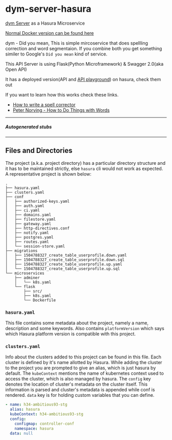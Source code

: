# dym-server-hasura

[dym Server](https://github.com/electron0zero/dym-server-hasura) as a Hasura Microservice

[Normal Docker version can be found here](https://github.com/electron0zero/dym-server)

dym - Did you mean, This is simple mircoservice that does spellling correction and word segmentaion.
If you combine both you get something similer to Google's `Did you mean` kind of service.

This API Server is using Flask(Python Microframework) & Swagger 2.0(aka Open API)

It has a deployed version(API and [API playground](https://myapp.actualize97.hasura-app.io/v1/ui/)) on hasura, check them out

If you want to learn how this works check these links.

- [How to write a spell corrector](http://norvig.com/spell-correct.html)
- [Peter Norving - How to Do Things with Words](https://github.com/norvig/pytudes/blob/master/ipynb/How%20to%20Do%20Things%20with%20Words.ipynb)

--------------------------------------------
##### Autogenerated stubs

---------------------------------------------

## Files and Directories

The project (a.k.a. project directory) has a particular directory structure and it has to be maintained strictly, else `hasura` cli would not work as expected. A representative project is shown below:

```
.
├── hasura.yaml
├── clusters.yaml
├── conf
│   ├── authorized-keys.yaml
│   ├── auth.yaml
│   ├── ci.yaml
│   ├── domains.yaml
│   ├── filestore.yaml
│   ├── gateway.yaml
│   ├── http-directives.conf
│   ├── notify.yaml
│   ├── postgres.yaml
│   ├── routes.yaml
│   └── session-store.yaml
├── migrations
│   ├── 1504788327_create_table_userprofile.down.yaml
│   ├── 1504788327_create_table_userprofile.down.sql
│   ├── 1504788327_create_table_userprofile.up.yaml
│   └── 1504788327_create_table_userprofile.up.sql
└── microservices 
    ├── adminer
    │   └── k8s.yaml
    └── flask
        ├── src/
        ├── k8s.yaml
        └── Dockerfile
```

### `hasura.yaml`

This file contains some metadata about the project, namely a name, description and some keywords. Also contains `platformVersion` which says which Hasura platform version is compatible with this project.

### `clusters.yaml`

Info about the clusters added to this project can be found in this file. Each cluster is defined by it's name allotted by Hasura. While adding the cluster to the project you are prompted to give an alias, which is just hasura by default. The `kubeContext` mentions the name of kubernetes context used to access the cluster, which is also managed by hasura. The `config` key denotes the location of cluster's metadata on the cluster itself. This information is parsed and cluster's metadata is appended while conf is rendered. `data` key is for holding custom variables that you can define.

```yaml
- name: h34-ambitious93-stg
  alias: hasura
  kubeContext: h34-ambitious93-stg
  config:
    configmap: controller-conf
    namespace: hasura
  data: null  
```

